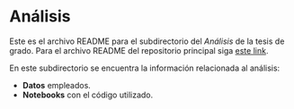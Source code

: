 # Análisis
Este es el archivo README para el subdirectorio del *Análisis* de la tesis de grado. Para el archivo README del repositorio principal siga [este link](README.md).

En este subdirectorio se encuentra la información relacionada al análisis:
* **Datos** empleados.
* **Notebooks** con el código utilizado.
